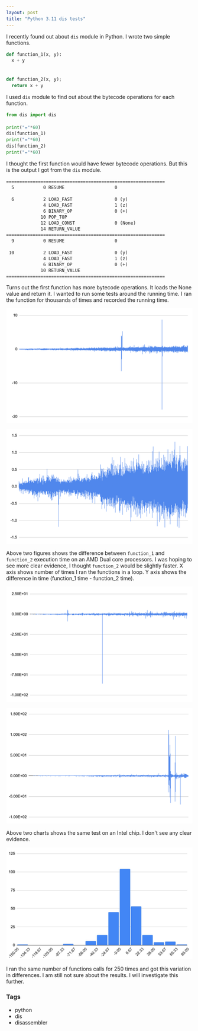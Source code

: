 ```yaml
---
layout: post
title: "Python 3.11 dis tests"
---
```


I recently found out about `dis` module in Python. I wrote two simple functions.

```python
def function_1(x, y):
  x + y


def function_2(x, y);
  return x + y
```

I used `dis` module to find out about the bytecode operations for each function. 

```python
from dis import dis

print("="*60)
dis(function_1)
print("="*60)
dis(function_2)
print("="*60)
```

I thought the first function would have fewer bytecode operations. But this is the output I got from the `dis` module.

```console
============================================================
  5           0 RESUME                   0

  6           2 LOAD_FAST                0 (y)
              4 LOAD_FAST                1 (z)
              6 BINARY_OP                0 (+)
             10 POP_TOP
             12 LOAD_CONST               0 (None)
             14 RETURN_VALUE
============================================================
  9           0 RESUME                   0

 10           2 LOAD_FAST                0 (y)
              4 LOAD_FAST                1 (z)
              6 BINARY_OP                0 (+)
             10 RETURN_VALUE
============================================================
```

Turns out the first function has more bytecode operations. It loads the None value and return it. I wanted to run some tests around the running time. I ran the function for thousands of times and recorded the running time. 

![](/resources/16.png)

![](/resources/17.png)

Above two figures shows the difference between `function_1` and `function_2` execution time on an AMD Dual core processors. I was hoping to see more clear evidence, I thought `function_2` would be slightly faster. X axis shows number of times I ran the functions in a loop. Y axis shows the difference in time (function_1 time - function_2 time).

![](/resources/18.png)

![](/resources/19.png)

Above two charts shows the same test on an Intel chip. I don't see any clear evidence.

![](/resources/20.jpeg)

I ran the same number of functions calls for 250 times and got this variation in differences. I am still not sure about the results. I will investigate this further.

### Tags

- python
- dis
- disassembler

